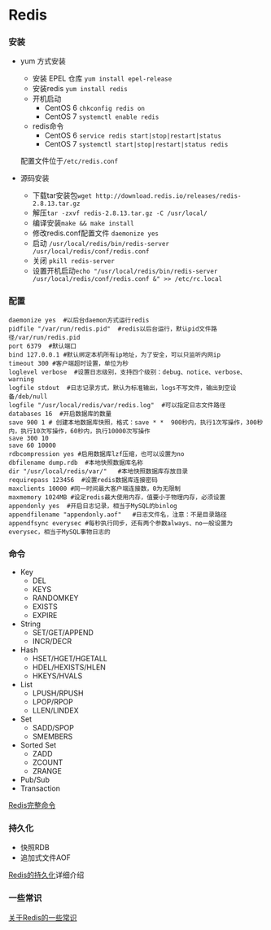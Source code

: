 # Redis

### 安装

- yum 方式安装
	- 安装 EPEL 仓库 `yum install epel-release`
	- 安装redis `yum install redis`
	- 开机启动
		- CentOS 6 `chkconfig redis on`
		- CentOS 7 `systemctl enable redis`
	- redis命令
		- CentOS 6 `service redis start|stop|restart|status`
		- CentOS 7 `systemctl start|stop|restart|status redis`
	
	配置文件位于`/etc/redis.conf`
	
- 源码安装
	- 下载tar安装包`wget http://download.redis.io/releases/redis-2.8.13.tar.gz`
	- 解压`tar -zxvf redis-2.8.13.tar.gz -C /usr/local/`
	- 编译安装`make && make install`
	- 修改redis.conf配置文件 `daemonize yes`
	- 启动 `/usr/local/redis/bin/redis-server /usr/local/redis/conf/redis.conf`
	- 关闭 `pkill redis-server`
	- 设置开机启动`echo "/usr/local/redis/bin/redis-server /usr/local/redis/conf/redis.conf &" >> /etc/rc.local`

### 配置

```shell
daemonize yes  #以后台daemon方式运行redis
pidfile "/var/run/redis.pid"  #redis以后台运行，默认pid文件路径/var/run/redis.pid
port 6379  #默认端口
bind 127.0.0.1 #默认绑定本机所有ip地址，为了安全，可以只监听内网ip
timeout 300 #客户端超时设置，单位为秒
loglevel verbose  #设置日志级别，支持四个级别：debug、notice、verbose、warning
logfile stdout  #日志记录方式，默认为标准输出，logs不写文件，输出到空设备/deb/null
logfile "/usr/local/redis/var/redis.log"  #可以指定日志文件路径
databases 16  #开启数据库的数量
save 900 1 # 创建本地数据库快照，格式：save * *  900秒内，执行1次写操作，300秒内，执行10次写操作，60秒内，执行10000次写操作
save 300 10
save 60 10000
rdbcompression yes #启用数据库lzf压缩，也可以设置为no
dbfilename dump.rdb  #本地快照数据库名称
dir "/usr/local/redis/var/"   #本地快照数据库存放目录
requirepass 123456  #设置redis数据库连接密码
maxclients 10000 #同一时间最大客户端连接数，0为无限制
maxmemory 1024MB #设定redis最大使用内存，值要小于物理内存，必须设置
appendonly yes  #开启日志记录，相当于MySQL的binlog
appendfilename "appendonly.aof"   #日志文件名，注意：不是目录路径
appendfsync everysec #每秒执行同步，还有两个参数always、no一般设置为everysec，相当于MySQL事物日志的
```

### 命令

- Key
	- DEL
	- KEYS
	- RANDOMKEY
	- EXISTS
	- EXPIRE
- String
	- SET/GET/APPEND
	- INCR/DECR
- Hash
	- HSET/HGET/HGETALL
	- HDEL/HEXISTS/HLEN
	- HKEYS/HVALS
- List
	- LPUSH/RPUSH
	- LPOP/RPOP
	- LLEN/LINDEX
- Set
	- SADD/SPOP
	- SMEMBERS
- Sorted Set
	- ZADD
	- ZCOUNT
	- ZRANGE
- Pub/Sub
- Transaction

[Redis完整命令](http://redis.readthedocs.org/en/2.6/)

### 持久化

- 快照RDB
- 追加式文件AOF

[Redis的持久化](https://segmentfault.com/a/1190000002906345)详细介绍

### 一些常识

[关于Redis的一些常识](http://www.searchdatabase.com.cn/showcontent_70423.htm)